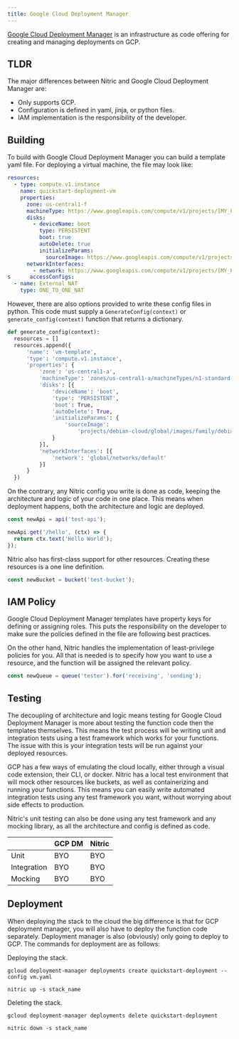 ```yaml
---
title: Google Cloud Deployment Manager
---
```


[Google Cloud Deployment Manager](https://cloud.google.com/deployment-manager/docs#docs) is an infrastructure as code offering for creating and managing deployments on GCP.

## TLDR

The major differences between Nitric and Google Cloud Deployment Manager are:

- Only supports GCP.
- Configuration is defined in yaml, jinja, or python files.
- IAM implementation is the responsibility of the developer.

## Building

To build with Google Cloud Deployment Manager you can build a template yaml file. For deploying a virtual machine, the file may look like:

```yaml
resources:
  - type: compute.v1.instance
    name: quickstart-deployment-vm
    properties:
      zone: us-central1-f
      machineType: https://www.googleapis.com/compute/v1/projects/[MY_PROJECT]/zones/us-central1-f/machineTypes/f1-micro
      disks:
        - deviceName: boot
          type: PERSISTENT
          boot: true
          autoDelete: true
          initializeParams:
            sourceImage: https://www.googleapis.com/compute/v1/projects/debian-cloud/global/images/family/debian-9
      networkInterfaces:
        - network: https://www.googleapis.com/compute/v1/projects/[MY_PROJECT]/global/networks/default
s      accessConfigs:
  - name: External NAT
    type: ONE_TO_ONE_NAT
```

However, there are also options provided to write these config files in python. This code must supply a `GenerateConfig(context)` or `generate_config(context)` function that returns a dictionary.

```python
def generate_config(context):
  resources = []
  resources.append({
      'name': 'vm-template',
      'type': 'compute.v1.instance',
      'properties': {
          'zone': 'us-central1-a',
          'machineType': 'zones/us-central1-a/machineTypes/n1-standard-1',
          'disks': [{
              'deviceName': 'boot',
              'type': 'PERSISTENT',
              'boot': True,
              'autoDelete': True,
              'initializeParams': {
                  'sourceImage':
                      'projects/debian-cloud/global/images/family/debian-9'
              }
          }],
          'networkInterfaces': [{
              'network': 'global/networks/default'
          }]
      }
  })
```

On the contrary, any Nitric config you write is done as code, keeping the architecture and logic of your code in one place. This means when deployment happens, both the architecture and logic are deployed.

```typescript
const newApi = api('test-api');

newApi.get('/hello', (ctx) => {
  return ctx.text('Hello World');
});
```

Nitric also has first-class support for other resources. Creating these resources is a one line definition.

```typescript
const newBucket = bucket('test-bucket');
```

## IAM Policy

Google Cloud Deployment Manager templates have property keys for defining or assigning roles. This puts the responsibility on the developer to make sure the policies defined in the file are following best practices.

On the other hand, Nitric handles the implementation of least-privilege policies for you. All that is needed is to specify how you want to use a resource, and the function will be assigned the relevant policy.

```typescript
const newQueue = queue('tester').for('receiving', 'sending');
```

## Testing

The decoupling of architecture and logic means testing for Google Cloud Deployment Manager is more about testing the function code then the templates themselves. This means the test process will be writing unit and integration tests using a test framework which works for your functions. The issue with this is your integration tests will be run against your deployed resources.

GCP has a few ways of emulating the cloud locally, either through a visual code extension, their CLI, or docker. Nitric has a local test environment that will mock other resources like buckets, as well as containerizing and running your functions. This means you can easily write automated integration tests using any test framework you want, without worrying about side effects to production.

Nitric's unit testing can also be done using any test framework and any mocking library, as all the architecture and config is defined as code.

|             | GCP DM | Nitric |
| ----------- | ------ | ------ |
| Unit        | BYO    | BYO    |
| Integration | BYO    | BYO    |
| Mocking     | BYO    | BYO    |

## Deployment

When deploying the stack to the cloud the big difference is that for GCP deployment manager, you will also have to deploy the function code separately. Deployment manager is also (obviously) only going to deploy to GCP. The commands for deployment are as follows:

Deploying the stack.

```
gcloud deployment-manager deployments create quickstart-deployment --config vm.yaml

nitric up -s stack_name
```

Deleting the stack.

```
gcloud deployment-manager deployments delete quickstart-deployment

nitric down -s stack_name
```
